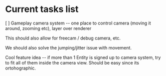 # Current tasks list

[ ] Gameplay camera system -- one place to control camera (moving it around, zooming etc), layer over renderer

This should also allow for freecam / debug camera, etc.

We should also solve the jumping/jitter issue with movement.

Cool feature idea -- if more than 1 Entity is signed up to camera system, try to fit all of them inside the camera view. Should be easy since its ortohographic.
